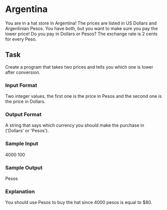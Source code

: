<h1>Argentina</h1>
You are in a hat store in Argentina! The prices are listed in US Dollars and Argentinian Pesos. You have both, but you want to make sure you pay the lower price! Do you pay in Dollars or Pesos? The exchange rate is 2 cents for every Peso.

<h2>Task</h2>
Create a program that takes two prices and tells you which one is lower after conversion.
<h3>Input Format</h3>
Two integer values, the first one is the price in Pesos and the second one is the price in Dollars.
<h3>Output Format</h3>
A string that says which currency you should make the purchase in ('Dollars' or 'Pesos').
<h3>Sample Input</h3>
4000
100
<h3>Sample Output</h3>
Pesos
<h3>Explanation</h3>
You should use Pesos to buy the hat since 4000 pesos is equal to $80.
